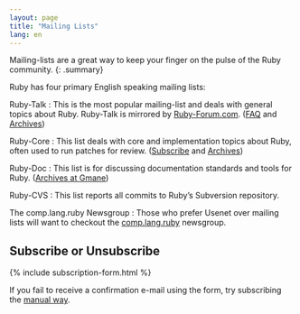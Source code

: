 ```yaml
---
layout: page
title: "Mailing Lists"
lang: en
---
```


Mailing-lists are a great way to keep your finger on the pulse of the
Ruby community.
{: .summary}

Ruby has four primary English speaking mailing lists:

Ruby-Talk
: This is the most popular mailing-list and deals with general topics
  about Ruby. Ruby-Talk is mirrored by [Ruby-Forum.com][1].
  ([FAQ][2] and [Archives][3])

Ruby-Core
: This list deals with core and implementation topics about Ruby, often
  used to run patches for review. ([Subscribe][6] and [Archives][4])

Ruby-Doc
: This list is for discussing documentation standards and tools for
  Ruby. ([Archives at Gmane][5])

Ruby-CVS
: This list reports all commits to Ruby’s Subversion repository.

The comp.lang.ruby Newsgroup
: Those who prefer Usenet over mailing lists will want to checkout the
  [comp.lang.ruby](news:comp.lang.ruby) newsgroup.


## Subscribe or Unsubscribe

{% include subscription-form.html %}

If you fail to receive a confirmation e-mail using the form, try
subscribing the [manual way](manual-instructions/).



[1]: http://ruby-forum.com
[2]: http://rubyhacker.com/clrFAQ.html
[3]: http://blade.nagaokaut.ac.jp/ruby/ruby-talk/index.shtml
[4]: http://blade.nagaokaut.ac.jp/ruby/ruby-core/index.shtml
[5]: http://dir.gmane.org/gmane.comp.lang.ruby.documentation
[6]: http://lists.ruby-lang.org/cgi-bin/mailman/listinfo/ruby-core
